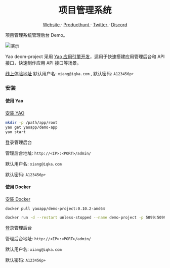 <p align="center">
    <h1 align="center">项目管理系统</h1>
</p>
<p align="center">
  <a aria-label="website" href="https://yaoapps.com" target="_blank">
    Website
  </a>
  ·
  <a aria-label="producthunt" href="https://www.producthunt.com/posts/yao-app-engine" target="_blank">
    Producthunt
  </a>
  ·
  <a aria-label="twitter" href="https://twitter.com/YaoApp" target="_blank">
    Twitter
  </a>
  ·
  <a aria-label="discord" href="https://discord.gg/nsKmCXwvxU" target="_blank">
    Discord
  </a>
</p>

项目管理系统管理后台 Demo。

![演示](https://release-bj-1252011659.cos.ap-beijing.myqcloud.com/docs/yao-project/31f6e24f-8f3c-47d5-b4a0-b18e4480371c.gif)

Yao deom-project 采用 <a href="https://github.com/YaoApp/yao">Yao 应用引擎开发</a>，适用于快速搭建应用管理后台和 API 接口，快速制作应用 API 接口等场景。

[线上体验地址](https://demo-project.iqka.com/admin/login/admin)
默认用户名: `xiang@iqka.com` , 默认密码: `A123456p+`


### 安装

#### 使用 Yao

[安装 YAO](https://yaoapps.com/doc/%E4%BB%8B%E7%BB%8D/%E5%AE%89%E8%A3%85%E8%B0%83%E8%AF%95)

```bash
mkdir -p /path/app/root
yao get yaoapp/demo-app
yao start
```

登录管理后台

管理后台地址: `http://<IP>:<PORT>/admin/`

默认用户名: `xiang@iqka.com`

默认密码: `A123456p+`

#### 使用 Docker

[安装 Docker](https://docs.docker.com/get-docker/)

```
docker pull yaoapp/demo-project:0.10.2-amd64
```

```bash
docker run -d --restart unless-stopped --name demo-project -p 5099:5099  yaoapp/demo-project:0.10.2-amd64
```

登录管理后台

管理后台地址: `http://<IP>:<PORT>/admin/`

默认用户名: `xiang@iqka.com`

默认密码: `A123456p+`

